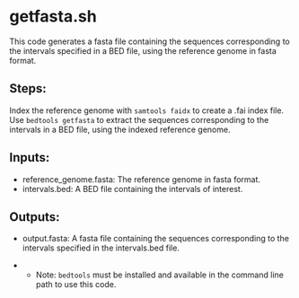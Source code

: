 # getfasta.sh
This code generates a fasta file containing the sequences corresponding to the intervals specified in a BED file, using the reference genome in fasta format.

## Steps:

Index the reference genome with `samtools faidx` to create a .fai index file.
Use `bedtools getfasta` to extract the sequences corresponding to the intervals in a BED file, using the indexed reference genome.
## Inputs:

* reference_genome.fasta: The reference genome in fasta format.
* intervals.bed: A BED file containing the intervals of interest.
## Outputs:
* output.fasta: A fasta file containing the sequences corresponding to the intervals specified in the intervals.bed file.

* - Note: `bedtools` must be installed and available in the command line path to use this code.
